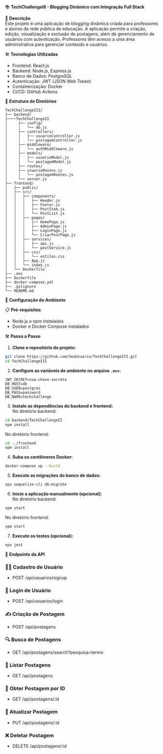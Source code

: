 📚 **TechChallengeIII - Blogging Dinâmico com Integração Full Stack**

📝 **Descrição**  
Este projeto é uma aplicação de blogging dinâmica criada para professores e alunos da rede pública de educação. A aplicação permite a criação, edição, visualização e exclusão de postagens, além de gerenciamento de usuários com autenticação. Professores têm acesso a uma área administrativa para gerenciar conteúdo e usuários.

🛠️ **Tecnologias Utilizadas**  
- Frontend: React.js  
- Backend: Node.js, Express.js  
- Banco de Dados: PostgreSQL  
- Autenticação: JWT (JSON Web Token)  
- Containerização: Docker  
- CI/CD: GitHub Actions  

📂 **Estrutura de Diretórios**  
```
TechChallengeIII/
├── backend/
├────TechChallengeII
│     ├── config/
│     │   └── db.js
│     ├── controllers/
│     │   ├── usuarioController.js
│     │   └── postagemController.js
│     ├── middleware/
│     │   └── authMiddleware.js
│     ├── models/
│     │   ├── usuarioModel.js
│     │   └── postagemModel.js
│     ├── routes/
│     ├── usuarioRoutes.js
│     │   └── postagemRoutes.js
│     └── server.js
├── frontend/
│   ├── public/
│   ├── src/
│   │   ├── components/
│   │   │   ├── Header.js
│   │   │   ├── Footer.js
│   │   │   ├── PostItem.js
│   │   │   └── PostList.js
│   │   ├── pages/
│   │   │   ├── HomePage.js
│   │   │   ├── AdminPage.js
│   │   │   ├── LoginPage.js
│   │   │   └── CriarPostPage.js
│   │   ├── services/
│   │   │   ├── api.js
│   │   │   └── postService.js
│   │   ├── css/
│   │   │   └── estilos.css
│   │   ├── App.js
│   │   └── index.js
│   └── Dockerfile
├── .env
├── Dockerfile
├── docker-compose.yml
├── .gitignore
└── README.md
```

🚀 **Configuração do Ambiente**

📋 **Pré-requisitos**  
- Node.js e npm instalados  
- Docker e Docker Compose instalados  

🛠️ **Passo a Passo**  

1. **Clone o repositório do projeto:**
```bash
git clone https://github.com/SeuUsuario/TechChallengeIII.git
cd TechChallengeIII
```

2. **Configure as variáveis de ambiente no arquivo `.env`:**
```plaintext
JWT_SECRET=sua-chave-secreta
DB_HOST=db
DB_USER=postgres
DB_PASS=password
DB_NAME=techchallenge
```

3. **Instale as dependências do backend e frontend:**  
No diretório backend:
```bash
cd backend/TechChallengeII
npm install
```
No diretório frontend:
```bash
cd ../frontend
npm install
```

4. **Suba os contêineres Docker:**
```bash
docker-compose up --build
```

5. **Execute as migrações do banco de dados:**
```bash
npx sequelize-cli db:migrate
```

6. **Inicie a aplicação manualmente (opcional):**  
No diretório backend:
```bash
npm start
```
No diretório frontend:
```bash
npm start
```

7. **Execute os testes (opcional):**
```bash
npx jest
```

🔗 **Endpoints da API**

### 🧑‍🏫 Cadastro de Usuário  
- POST /api/usuarios/signup  

### 🔑 Login de Usuário  
- POST /api/usuarios/login  

### ✍️ Criação de Postagem  
- POST /api/postagens  

### 🔍 Busca de Postagens  
- GET /api/postagens/search?pesquisa=termo  

### 📰 Listar Postagens  
- GET /api/postagens  

### 📖 Obter Postagem por ID  
- GET /api/postagens/:id  

### 📝 Atualizar Postagem  
- PUT /api/postagens/:id  

### ❌ Deletar Postagem  
- DELETE /api/postagens/:id  
